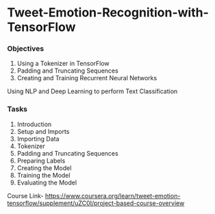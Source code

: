# Tweet-Emotion-Recognition-with-TensorFlow

### Objectives
1. Using a Tokenizer in TensorFlow
2. Padding and Truncating Sequences
3. Creating and Training Recurrent Neural Networks

Using NLP and Deep Learning to perform Text Classification

### Tasks
1. Introduction 
2. Setup and Imports 
3. Importing Data 
4. Tokenizer 
5. Padding and Truncating Sequences 
6. Preparing Labels 
7. Creating the Model 
8. Training the Model
9. Evaluating the Model  

Course Link- https://www.coursera.org/learn/tweet-emotion-tensorflow/supplement/uZC0I/project-based-course-overview
